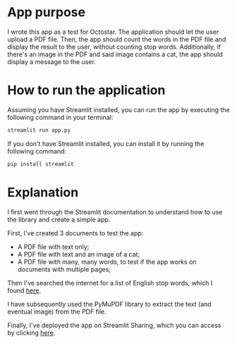 # App purpose
I wrote this app as a test for Octostar.
The application should let the user upload a PDF file.
Then, the app should count the words in the PDF file and display the result to the user, without counting stop words.
Additionally, if there's an image in the PDF and said image contains a cat, the app should display a message to the user.

# How to run the application
Assuming you have Streamlit installed, you can run the app by executing the following command in your terminal:

```bash
streamlit run app.py
```

If you don't have Streamlit installed, you can install it by running the following command:

```bash
pip install streamlit
```

# Explanation
I first went through the Streamlit documentation to understand how to use the library and create a simple app.

First, I've created 3 documents to test the app:
- A PDF file with text only;
- A PDF file with text and an image of a cat;
- A PDF file with many, many words, to test if the app works on documents with multiple pages;

Then I've searched the internet for a list of English stop words, which I found [here](https://gist.github.com/sebleier/554280). 

I have subsequently used the PyMuPDF library to extract the text (and eventual image) from the PDF file.

Finally, I've deployed the app on Streamlit Sharing, which you can access by clicking [here](https://share.streamlit.io/).
